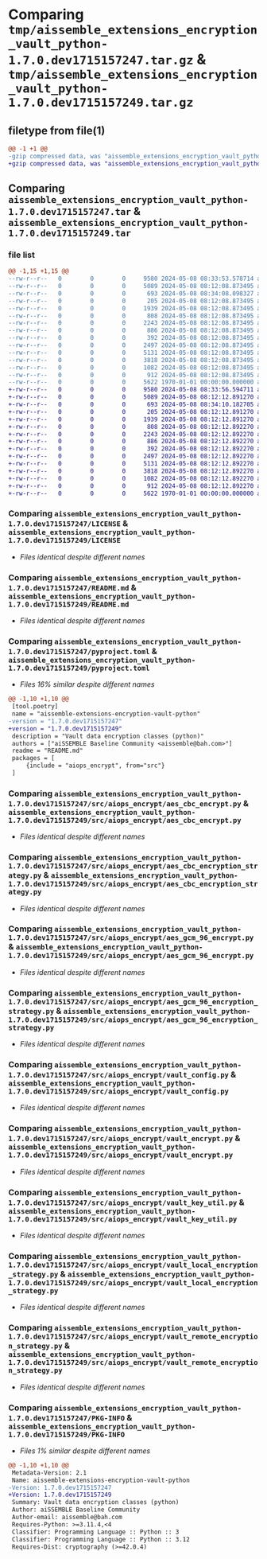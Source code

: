 # Comparing `tmp/aissemble_extensions_encryption_vault_python-1.7.0.dev1715157247.tar.gz` & `tmp/aissemble_extensions_encryption_vault_python-1.7.0.dev1715157249.tar.gz`

## filetype from file(1)

```diff
@@ -1 +1 @@
-gzip compressed data, was "aissemble_extensions_encryption_vault_python-1.7.0.dev1715157247.tar", max compression
+gzip compressed data, was "aissemble_extensions_encryption_vault_python-1.7.0.dev1715157249.tar", max compression
```

## Comparing `aissemble_extensions_encryption_vault_python-1.7.0.dev1715157247.tar` & `aissemble_extensions_encryption_vault_python-1.7.0.dev1715157249.tar`

### file list

```diff
@@ -1,15 +1,15 @@
--rw-r--r--   0        0        0     9580 2024-05-08 08:33:53.578714 aissemble_extensions_encryption_vault_python-1.7.0.dev1715157247/LICENSE
--rw-r--r--   0        0        0     5089 2024-05-08 08:12:08.873495 aissemble_extensions_encryption_vault_python-1.7.0.dev1715157247/README.md
--rw-r--r--   0        0        0      693 2024-05-08 08:34:08.098327 aissemble_extensions_encryption_vault_python-1.7.0.dev1715157247/pyproject.toml
--rw-r--r--   0        0        0      205 2024-05-08 08:12:08.873495 aissemble_extensions_encryption_vault_python-1.7.0.dev1715157247/src/aiops_encrypt/__init__.py
--rw-r--r--   0        0        0     1939 2024-05-08 08:12:08.873495 aissemble_extensions_encryption_vault_python-1.7.0.dev1715157247/src/aiops_encrypt/aes_cbc_encrypt.py
--rw-r--r--   0        0        0      808 2024-05-08 08:12:08.873495 aissemble_extensions_encryption_vault_python-1.7.0.dev1715157247/src/aiops_encrypt/aes_cbc_encryption_strategy.py
--rw-r--r--   0        0        0     2243 2024-05-08 08:12:08.873495 aissemble_extensions_encryption_vault_python-1.7.0.dev1715157247/src/aiops_encrypt/aes_gcm_96_encrypt.py
--rw-r--r--   0        0        0      886 2024-05-08 08:12:08.873495 aissemble_extensions_encryption_vault_python-1.7.0.dev1715157247/src/aiops_encrypt/aes_gcm_96_encryption_strategy.py
--rw-r--r--   0        0        0      392 2024-05-08 08:12:08.873495 aissemble_extensions_encryption_vault_python-1.7.0.dev1715157247/src/aiops_encrypt/strategy_base.py
--rw-r--r--   0        0        0     2497 2024-05-08 08:12:08.873495 aissemble_extensions_encryption_vault_python-1.7.0.dev1715157247/src/aiops_encrypt/vault_config.py
--rw-r--r--   0        0        0     5131 2024-05-08 08:12:08.873495 aissemble_extensions_encryption_vault_python-1.7.0.dev1715157247/src/aiops_encrypt/vault_encrypt.py
--rw-r--r--   0        0        0     3818 2024-05-08 08:12:08.873495 aissemble_extensions_encryption_vault_python-1.7.0.dev1715157247/src/aiops_encrypt/vault_key_util.py
--rw-r--r--   0        0        0     1082 2024-05-08 08:12:08.873495 aissemble_extensions_encryption_vault_python-1.7.0.dev1715157247/src/aiops_encrypt/vault_local_encryption_strategy.py
--rw-r--r--   0        0        0      912 2024-05-08 08:12:08.873495 aissemble_extensions_encryption_vault_python-1.7.0.dev1715157247/src/aiops_encrypt/vault_remote_encryption_strategy.py
--rw-r--r--   0        0        0     5622 1970-01-01 00:00:00.000000 aissemble_extensions_encryption_vault_python-1.7.0.dev1715157247/PKG-INFO
+-rw-r--r--   0        0        0     9580 2024-05-08 08:33:56.594711 aissemble_extensions_encryption_vault_python-1.7.0.dev1715157249/LICENSE
+-rw-r--r--   0        0        0     5089 2024-05-08 08:12:12.891270 aissemble_extensions_encryption_vault_python-1.7.0.dev1715157249/README.md
+-rw-r--r--   0        0        0      693 2024-05-08 08:34:10.182705 aissemble_extensions_encryption_vault_python-1.7.0.dev1715157249/pyproject.toml
+-rw-r--r--   0        0        0      205 2024-05-08 08:12:12.891270 aissemble_extensions_encryption_vault_python-1.7.0.dev1715157249/src/aiops_encrypt/__init__.py
+-rw-r--r--   0        0        0     1939 2024-05-08 08:12:12.891270 aissemble_extensions_encryption_vault_python-1.7.0.dev1715157249/src/aiops_encrypt/aes_cbc_encrypt.py
+-rw-r--r--   0        0        0      808 2024-05-08 08:12:12.892270 aissemble_extensions_encryption_vault_python-1.7.0.dev1715157249/src/aiops_encrypt/aes_cbc_encryption_strategy.py
+-rw-r--r--   0        0        0     2243 2024-05-08 08:12:12.892270 aissemble_extensions_encryption_vault_python-1.7.0.dev1715157249/src/aiops_encrypt/aes_gcm_96_encrypt.py
+-rw-r--r--   0        0        0      886 2024-05-08 08:12:12.892270 aissemble_extensions_encryption_vault_python-1.7.0.dev1715157249/src/aiops_encrypt/aes_gcm_96_encryption_strategy.py
+-rw-r--r--   0        0        0      392 2024-05-08 08:12:12.892270 aissemble_extensions_encryption_vault_python-1.7.0.dev1715157249/src/aiops_encrypt/strategy_base.py
+-rw-r--r--   0        0        0     2497 2024-05-08 08:12:12.892270 aissemble_extensions_encryption_vault_python-1.7.0.dev1715157249/src/aiops_encrypt/vault_config.py
+-rw-r--r--   0        0        0     5131 2024-05-08 08:12:12.892270 aissemble_extensions_encryption_vault_python-1.7.0.dev1715157249/src/aiops_encrypt/vault_encrypt.py
+-rw-r--r--   0        0        0     3818 2024-05-08 08:12:12.892270 aissemble_extensions_encryption_vault_python-1.7.0.dev1715157249/src/aiops_encrypt/vault_key_util.py
+-rw-r--r--   0        0        0     1082 2024-05-08 08:12:12.892270 aissemble_extensions_encryption_vault_python-1.7.0.dev1715157249/src/aiops_encrypt/vault_local_encryption_strategy.py
+-rw-r--r--   0        0        0      912 2024-05-08 08:12:12.892270 aissemble_extensions_encryption_vault_python-1.7.0.dev1715157249/src/aiops_encrypt/vault_remote_encryption_strategy.py
+-rw-r--r--   0        0        0     5622 1970-01-01 00:00:00.000000 aissemble_extensions_encryption_vault_python-1.7.0.dev1715157249/PKG-INFO
```

### Comparing `aissemble_extensions_encryption_vault_python-1.7.0.dev1715157247/LICENSE` & `aissemble_extensions_encryption_vault_python-1.7.0.dev1715157249/LICENSE`

 * *Files identical despite different names*

### Comparing `aissemble_extensions_encryption_vault_python-1.7.0.dev1715157247/README.md` & `aissemble_extensions_encryption_vault_python-1.7.0.dev1715157249/README.md`

 * *Files identical despite different names*

### Comparing `aissemble_extensions_encryption_vault_python-1.7.0.dev1715157247/pyproject.toml` & `aissemble_extensions_encryption_vault_python-1.7.0.dev1715157249/pyproject.toml`

 * *Files 16% similar despite different names*

```diff
@@ -1,10 +1,10 @@
 [tool.poetry]
 name = "aissemble-extensions-encryption-vault-python"
-version = "1.7.0.dev1715157247"
+version = "1.7.0.dev1715157249"
 description = "Vault data encryption classes (python)"
 authors = ["aiSSEMBLE Baseline Community <aissemble@bah.com>"]
 readme = "README.md"
 packages = [
     {include = "aiops_encrypt", from="src"}
 ]
```

### Comparing `aissemble_extensions_encryption_vault_python-1.7.0.dev1715157247/src/aiops_encrypt/aes_cbc_encrypt.py` & `aissemble_extensions_encryption_vault_python-1.7.0.dev1715157249/src/aiops_encrypt/aes_cbc_encrypt.py`

 * *Files identical despite different names*

### Comparing `aissemble_extensions_encryption_vault_python-1.7.0.dev1715157247/src/aiops_encrypt/aes_cbc_encryption_strategy.py` & `aissemble_extensions_encryption_vault_python-1.7.0.dev1715157249/src/aiops_encrypt/aes_cbc_encryption_strategy.py`

 * *Files identical despite different names*

### Comparing `aissemble_extensions_encryption_vault_python-1.7.0.dev1715157247/src/aiops_encrypt/aes_gcm_96_encrypt.py` & `aissemble_extensions_encryption_vault_python-1.7.0.dev1715157249/src/aiops_encrypt/aes_gcm_96_encrypt.py`

 * *Files identical despite different names*

### Comparing `aissemble_extensions_encryption_vault_python-1.7.0.dev1715157247/src/aiops_encrypt/aes_gcm_96_encryption_strategy.py` & `aissemble_extensions_encryption_vault_python-1.7.0.dev1715157249/src/aiops_encrypt/aes_gcm_96_encryption_strategy.py`

 * *Files identical despite different names*

### Comparing `aissemble_extensions_encryption_vault_python-1.7.0.dev1715157247/src/aiops_encrypt/vault_config.py` & `aissemble_extensions_encryption_vault_python-1.7.0.dev1715157249/src/aiops_encrypt/vault_config.py`

 * *Files identical despite different names*

### Comparing `aissemble_extensions_encryption_vault_python-1.7.0.dev1715157247/src/aiops_encrypt/vault_encrypt.py` & `aissemble_extensions_encryption_vault_python-1.7.0.dev1715157249/src/aiops_encrypt/vault_encrypt.py`

 * *Files identical despite different names*

### Comparing `aissemble_extensions_encryption_vault_python-1.7.0.dev1715157247/src/aiops_encrypt/vault_key_util.py` & `aissemble_extensions_encryption_vault_python-1.7.0.dev1715157249/src/aiops_encrypt/vault_key_util.py`

 * *Files identical despite different names*

### Comparing `aissemble_extensions_encryption_vault_python-1.7.0.dev1715157247/src/aiops_encrypt/vault_local_encryption_strategy.py` & `aissemble_extensions_encryption_vault_python-1.7.0.dev1715157249/src/aiops_encrypt/vault_local_encryption_strategy.py`

 * *Files identical despite different names*

### Comparing `aissemble_extensions_encryption_vault_python-1.7.0.dev1715157247/src/aiops_encrypt/vault_remote_encryption_strategy.py` & `aissemble_extensions_encryption_vault_python-1.7.0.dev1715157249/src/aiops_encrypt/vault_remote_encryption_strategy.py`

 * *Files identical despite different names*

### Comparing `aissemble_extensions_encryption_vault_python-1.7.0.dev1715157247/PKG-INFO` & `aissemble_extensions_encryption_vault_python-1.7.0.dev1715157249/PKG-INFO`

 * *Files 1% similar despite different names*

```diff
@@ -1,10 +1,10 @@
 Metadata-Version: 2.1
 Name: aissemble-extensions-encryption-vault-python
-Version: 1.7.0.dev1715157247
+Version: 1.7.0.dev1715157249
 Summary: Vault data encryption classes (python)
 Author: aiSSEMBLE Baseline Community
 Author-email: aissemble@bah.com
 Requires-Python: >=3.11.4,<4
 Classifier: Programming Language :: Python :: 3
 Classifier: Programming Language :: Python :: 3.12
 Requires-Dist: cryptography (>=42.0.4)
```


